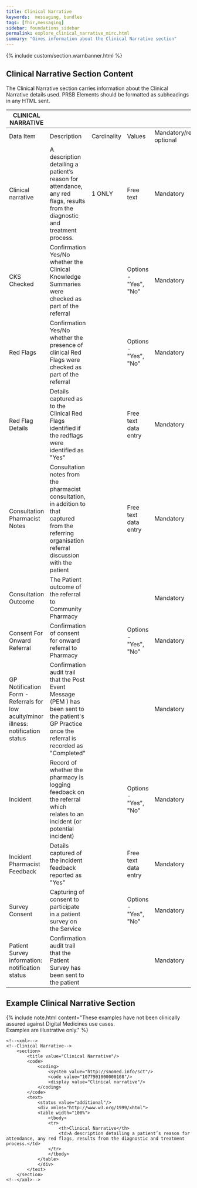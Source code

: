 ```yaml
---
title: Clinical Narrative
keywords:  messaging, bundles
tags: [fhir,messaging]
sidebar: foundations_sidebar
permalink: explore_clinical_narrative_mirc.html
summary: "Gives information about the Clinical Narrative section"
---
```


{% include custom/section.warnbanner.html %}

## Clinical Narrative Section Content ##
The Clinical Narrative section carries information about the Clinical Narrative details used. PRSB Elements should be formatted as subheadings in any HTML sent.


| CLINICAL   NARRATIVE |                                                                                                                                   |             |             |                                  |                          |
|----------------------|-----------------------------------------------------------------------------------------------------------------------------------|-------------|-------------|----------------------------------|--------------------------|
| Data Item            | Description                                                                                                                       | Cardinality | Values      | Mandatory/required/     optional | FHIR Target              |
| Clinical narrative   | A   description detailing a patient’s reason for attendance,  any red flags, results from the diagnostic   and treatment process. | 1 ONLY   | Free   text | Mandatory                        | Composition.section.text |
|     CKS Checked                                                                                    |     Confirmation   Yes/No whether the Clinical Knowledge Summaries were checked as part of the   referral                                                         |          |     Options   - "Yes", "No"    |     Mandatory    |     Composition.section.text    |
|     Red Flags                                                                                      |     Confirmation   Yes/No whether the presence of clinical Red Flags were checked as part of the   referral                                                       |          |     Options   - "Yes", "No"    |     Mandatory    |     Composition.section.text    |
|     Red Flag Details                                                                                |     Details   captured as to the Clinical Red Flags identified if the redflags were   identified as "Yes"                                                         |          |     Free   text data entry     |     Mandatory    |     Composition.section.text    |
|     Consultation Pharmacist Notes                                                                   |     Consultation   notes from the pharmacist consultation, in addition to that captured from the   referring organisation referral discussion with the patient    |          |     Free   text data entry     |     Mandatory    |     Composition.section.text    |
|     Consultation Outcome                                                                           |     The   Patient outcome of the referral to Community Pharmacy                                                                                                   |          |                                |     Mandatory    |     Composition.section.text    |
|     Consent For Onward Referral                                                                      |     Confirmation   of consent for onward referral to Pharmacy                                                                                                     |          |     Options   - "Yes", "No"    |     Mandatory    |     Composition.section.text    |
|     GP Notification Form -   Referrals for low acuity/minor illness: notification status          |     Confirmation   audit trail that the Post Event Message (PEM ) has been sent to the patient's   GP Practice once the referral is recorded as "Completed"       |          |                                |     Mandatory    |     Composition.section.text    |
|     Incident                                                                                      |     Record   of whether the pharmacy is logging feedback on the referral which relates to   an incident (or potential incident)                                   |          |     Options   - "Yes", "No"    |     Mandatory    |     Composition.section.text    |
|     Incident Pharmacist Feedback                                                                    |     Details   captured of the incident feedback reported as "Yes"                                                                                                 |          |     Free   text data entry     |     Mandatory    |     Composition.section.text    |
|     Survey Consent                                                                                 |     Capturing   of consent to participate in a patient survey on the Service                                                                                      |          |     Options   - "Yes", "No"    |     Mandatory    |     Composition.section.text    |
|     Patient Survey information:   notification status                                             |     Confirmation   audit trail that the Patient Survey has been sent to the patient                                                                               |          |                                |     Mandatory    |     Composition.section.text    |

## Example Clinical Narrative Section ##

{% include note.html content="These examples have not been clinically assured against Digital Medicines use cases.<br/>Examples are illustrative only." %}

```
<!--<xml>-->
<!--Clinical Narrative-->
	<section>
		<title value="Clinical Narrative"/>
		<code>
			<coding>
				<system value="http://snomed.info/sct"/>
				<code value="1077901000000108"/>
				<display value="Clinical narrative"/>
			</coding>
		</code>
		<text>
			<status value="additional"/>
			<div xmlns="http://www.w3.org/1999/xhtml">
			<table width="100%">
				<tbody>
				<tr>
					<th>Clinical Narrative</th>
					<td>A description detailing a patient’s reason for attendance, any red flags, results from the diagnostic and treatment process.</td>
				</tr>
				</tbody>
			</table>
			</div>
		</text>
	</section>
<!--</xml>-->
```